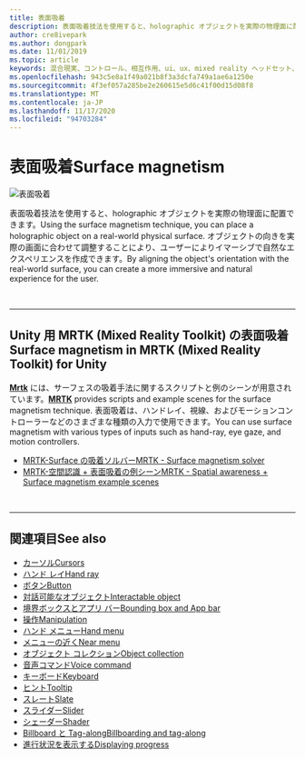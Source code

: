 ```yaml
---
title: 表面吸着
description: 表面吸着技法を使用すると、holographic オブジェクトを実際の物理面に配置できます。
author: cre8ivepark
ms.author: dongpark
ms.date: 11/01/2019
ms.topic: article
keywords: 混合現実、コントロール、相互作用、ui、ux、mixed reality ヘッドセット、windows mixed reality ヘッドセット、virtual reality ヘッドセット、HoloLens、MRTK、Mixed Reality Toolkit、surface 吸着
ms.openlocfilehash: 943c5e8a1f49a021b8f3a3dcfa749a1ae6a1250e
ms.sourcegitcommit: 4f3ef057a285be2e260615e5d6c41f00d15d08f8
ms.translationtype: MT
ms.contentlocale: ja-JP
ms.lasthandoff: 11/17/2020
ms.locfileid: "94703284"
---
```

# <a name="surface-magnetism"></a><span data-ttu-id="001ed-104">表面吸着</span><span class="sxs-lookup"><span data-stu-id="001ed-104">Surface magnetism</span></span>

![表面吸着](images/MRTK_SurfaceMagnetism.gif)

<span data-ttu-id="001ed-106">表面吸着技法を使用すると、holographic オブジェクトを実際の物理面に配置できます。</span><span class="sxs-lookup"><span data-stu-id="001ed-106">Using the surface magnetism technique, you can place a holographic object on a real-world physical surface.</span></span> <span data-ttu-id="001ed-107">オブジェクトの向きを実際の画面に合わせて調整することにより、ユーザーによりイマーシブで自然なエクスペリエンスを作成できます。</span><span class="sxs-lookup"><span data-stu-id="001ed-107">By aligning the object's orientation with the real-world surface, you can create a more immersive and natural experience for the user.</span></span>

<br>

---

## <a name="surface-magnetism-in-mrtk-mixed-reality-toolkit-for-unity"></a><span data-ttu-id="001ed-108">Unity 用 MRTK (Mixed Reality Toolkit) の表面吸着</span><span class="sxs-lookup"><span data-stu-id="001ed-108">Surface magnetism in MRTK (Mixed Reality Toolkit) for Unity</span></span>
<span data-ttu-id="001ed-109">**[Mrtk](https://github.com/Microsoft/MixedRealityToolkit-Unity)** には、サーフェスの吸着手法に関するスクリプトと例のシーンが用意されています。</span><span class="sxs-lookup"><span data-stu-id="001ed-109">**[MRTK](https://github.com/Microsoft/MixedRealityToolkit-Unity)** provides scripts and example scenes for the surface magnetism technique.</span></span> <span data-ttu-id="001ed-110">表面吸着は、ハンドレイ、視線、およびモーションコントローラーなどのさまざまな種類の入力で使用できます。</span><span class="sxs-lookup"><span data-stu-id="001ed-110">You can use surface magnetism with various types of inputs such as hand-ray, eye gaze, and motion controllers.</span></span>

* [<span data-ttu-id="001ed-111">MRTK-Surface の吸着ソルバー</span><span class="sxs-lookup"><span data-stu-id="001ed-111">MRTK - Surface magnetism solver</span></span>](https://microsoft.github.io/MixedRealityToolkit-Unity/Documentation/README_Solver.html#surfacemagnetism)
* [<span data-ttu-id="001ed-112">MRTK-空間認識 + 表面吸着の例シーン</span><span class="sxs-lookup"><span data-stu-id="001ed-112">MRTK - Spatial awareness + Surface magnetism example scenes</span></span>](https://github.com/microsoft/MixedRealityToolkit-Unity/blob/mrtk_development/Assets/MRTK/Examples/Demos/Solvers/Scenes/SurfaceMagnetismSpatialAwarenessExample.unity)


<br>

---

## <a name="see-also"></a><span data-ttu-id="001ed-113">関連項目</span><span class="sxs-lookup"><span data-stu-id="001ed-113">See also</span></span>

* [<span data-ttu-id="001ed-114">カーソル</span><span class="sxs-lookup"><span data-stu-id="001ed-114">Cursors</span></span>](cursors.md)
* [<span data-ttu-id="001ed-115">ハンド レイ</span><span class="sxs-lookup"><span data-stu-id="001ed-115">Hand ray</span></span>](point-and-commit.md)
* [<span data-ttu-id="001ed-116">ボタン</span><span class="sxs-lookup"><span data-stu-id="001ed-116">Button</span></span>](button.md)
* [<span data-ttu-id="001ed-117">対話可能なオブジェクト</span><span class="sxs-lookup"><span data-stu-id="001ed-117">Interactable object</span></span>](interactable-object.md)
* [<span data-ttu-id="001ed-118">境界ボックスとアプリ バー</span><span class="sxs-lookup"><span data-stu-id="001ed-118">Bounding box and App bar</span></span>](app-bar-and-bounding-box.md)
* [<span data-ttu-id="001ed-119">操作</span><span class="sxs-lookup"><span data-stu-id="001ed-119">Manipulation</span></span>](direct-manipulation.md)
* [<span data-ttu-id="001ed-120">ハンド メニュー</span><span class="sxs-lookup"><span data-stu-id="001ed-120">Hand menu</span></span>](hand-menu.md)
* [<span data-ttu-id="001ed-121">メニューの近く</span><span class="sxs-lookup"><span data-stu-id="001ed-121">Near menu</span></span>](near-menu.md)
* [<span data-ttu-id="001ed-122">オブジェクト コレクション</span><span class="sxs-lookup"><span data-stu-id="001ed-122">Object collection</span></span>](object-collection.md)
* [<span data-ttu-id="001ed-123">音声コマンド</span><span class="sxs-lookup"><span data-stu-id="001ed-123">Voice command</span></span>](voice-input.md)
* [<span data-ttu-id="001ed-124">キーボード</span><span class="sxs-lookup"><span data-stu-id="001ed-124">Keyboard</span></span>](keyboard.md)
* [<span data-ttu-id="001ed-125">ヒント</span><span class="sxs-lookup"><span data-stu-id="001ed-125">Tooltip</span></span>](tooltip.md)
* [<span data-ttu-id="001ed-126">スレート</span><span class="sxs-lookup"><span data-stu-id="001ed-126">Slate</span></span>](slate.md)
* [<span data-ttu-id="001ed-127">スライダー</span><span class="sxs-lookup"><span data-stu-id="001ed-127">Slider</span></span>](slider.md)
* [<span data-ttu-id="001ed-128">シェーダー</span><span class="sxs-lookup"><span data-stu-id="001ed-128">Shader</span></span>](shader.md)
* [<span data-ttu-id="001ed-129">Billboard と Tag-along</span><span class="sxs-lookup"><span data-stu-id="001ed-129">Billboarding and tag-along</span></span>](billboarding-and-tag-along.md)
* [<span data-ttu-id="001ed-130">進行状況を表示する</span><span class="sxs-lookup"><span data-stu-id="001ed-130">Displaying progress</span></span>](progress.md)
